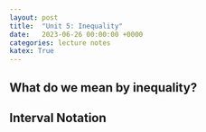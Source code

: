 ```yaml
---
layout: post
title:  "Unit 5: Inequality"
date:   2023-06-26 00:00:00 +0000
categories: lecture notes
katex: True
---
```


## What do we mean by inequality?

## Interval Notation